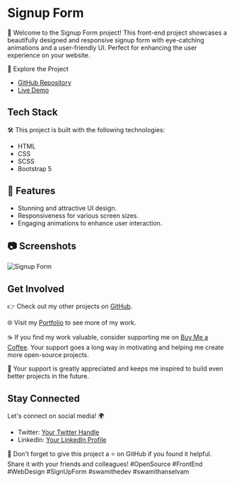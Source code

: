 # Signup Form

📝 Welcome to the Signup Form project! This front-end project showcases a beautifully designed and responsive signup form with eye-catching animations and a user-friendly UI. Perfect for enhancing the user experience on your website.

🚀 Explore the Project
- [GitHub Repository](https://github.com/SwamiTheDev/web-components/tree/main/Signup%20Form)
- [Live Demo](https://signupform-swamithedev.netlify.app/)

## Tech Stack

🛠️ This project is built with the following technologies:
- HTML
- CSS
- SCSS
- Bootstrap 5

## 🌟 Features
- Stunning and attractive UI design.
- Responsiveness for various screen sizes.
- Engaging animations to enhance user interaction.

## 📷 Screenshots
![Signup Form](insert-screenshot-url-here)

## Get Involved

👉 Check out my other projects on [GitHub](https://github.com/swamithedev/).

🌐 Visit my [Portfolio](https://swamithedev.vercel.app) to see more of my work.

☕️ If you find my work valuable, consider supporting me on [Buy Me a Coffee](https://www.buymeacoffee.com/swamithedev). Your support goes a long way in motivating and helping me create more open-source projects.

🚀 Your support is greatly appreciated and keeps me inspired to build even better projects in the future.

## Stay Connected

Let's connect on social media! 🌍
- Twitter: [Your Twitter Handle](https://twitter.com/YourTwitterHandle)
- LinkedIn: [Your LinkedIn Profile](https://www.linkedin.com/in/yourlinkedinprofile)

📌 Don't forget to give this project a ⭐ on GitHub if you found it helpful. Share it with your friends and colleagues! #OpenSource #FrontEnd #WebDesign #SignUpForm 
#swamithedev #swamithanselvam